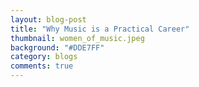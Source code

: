 ```yaml
---
layout: blog-post
title: "Why Music is a Practical Career"
thumbnail: women_of_music.jpeg
background: "#DDE7FF"
category: blogs
comments: true
--- 
```

